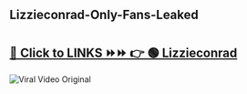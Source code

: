 
 ## Lizzieconrad-Only-Fans-Leaked

# <h2><a href="https://clipsfans.com/Lizzieconrad&ref=git">🔗 Click to LINKS ⏩⏩ 👉 🟢 Lizzieconrad </a></h2>

<a href="https://clipsfans.com/Lizzieconrad&ref=git" rel="nofollow" data-target="animated-image.originalLink"><img src="https://i.ibb.co.com/xMMVF88/686577567.gif" alt="Viral Video Original" style="max-width: 100%; display: inline-block;" data-target="animated-image.originalImage"></a>
